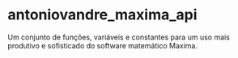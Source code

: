 # antoniovandre_maxima_api
Um conjunto de funções, variáveis e constantes para um uso mais produtivo e sofisticado do software matemático Maxima.
